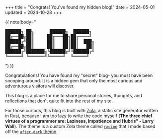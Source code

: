 +++
title = "Congrats! You've found my hidden blog!"
date = 2024-05-01
updated = 2024-10-28
+++

{{ note(body="

<pre>
██████╗ ██╗      ██████╗  ██████╗
██╔══██╗██║     ██╔═══██╗██╔════╝
██████╔╝██║     ██║   ██║██║  ███╗
██╔══██╗██║     ██║   ██║██║   ██║
██████╔╝███████╗╚██████╔╝╚██████╔╝
╚═════╝ ╚══════╝╚═════╝  ╚═════╝
</pre>

") }}

Congratulations! You have found my "secret" blog- you must have been snooping
around. It is a hidden gem that only the most curious and adventurous visitors
will discover.

<!-- more -->

This blog is a place for me to share personal stories, thoughts, and reflections
that don't quite fit into the rest of my site.

For those curious, this blog is built with [Zola](https://www.getzola.org/), a
static site generator written in Rust, because I am too lazy to write the code
myself (**The three chief virtues of a programmer are: Laziness, Impatience and
Hubris" - Larry Wall**). The theme is a custom Zola theme called
[`radion`](https://github.com/micahkepe/radion)
that I made based off the
[`after-dark` theme](https://github.com/getzola/after-dark).
